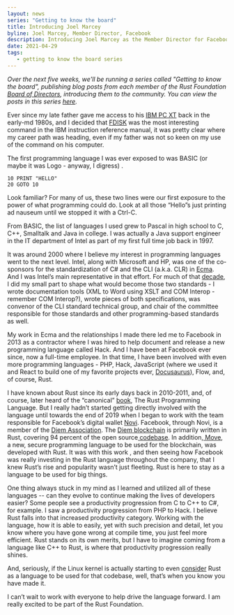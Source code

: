 ```yaml
---
layout: news
series: "Getting to know the board"
title: Introducing Joel Marcey
byline: Joel Marcey, Member Director, Facebook
description: Introducing Joel Marcey as the Member Director for Facebook. Part of the "Getting to know the board" series.
date: 2021-04-29
tags:
   - getting to know the board series
---
```


_Over the next five weeks, we'll be running a series called "Getting to know the board", publishing blog posts from each member of the Rust Foundation [Board of Directors](/board), introducing them to the community. You can view the posts in this series [here](/tags/getting%20to%20know%20the%20board%20series/)._

Ever since my late father gave me access to his [IBM PC XT](https://en.wikipedia.org/wiki/IBM_Personal_Computer_XT) back in the early-md 1980s, and I decided that [FDISK](https://en.wikipedia.org/wiki/Fdisk) was the most interesting command in the IBM instruction reference manual, it was pretty clear where my career path was heading, even if my father was not so keen on my use of the command on his computer.

The first programming language I was ever exposed to was BASIC (or maybe it was Logo - anyway, I digress) . 


```
10 PRINT "HELLO"
20 GOTO 10
```


Look familiar? For many of us, these two lines were our first exposure to the power of what programming could do. Look at all those “Hello”s just printing ad nauseum until we stopped it with a Ctrl-C. 

From BASIC, the list of languages I used grew to Pascal in high school to C, C++, Smalltalk and Java in college. I was actually a Java support engineer in the IT department of Intel as part of my first full time job back in 1997.

It was around 2000 where I believe my interest in programming languages went to the next level. Intel, along with Microsoft and HP, was one of the co-sponsors for the standardization of C# and the CLI (a.k.a. CLR) in [Ecma](https://www.ecma-international.org/). And I was Intel’s main representative in that effort. For much of that [decade](https://www.joelmarcey.com/resume), I did my small part to shape what would become those two standards - I wrote documentation tools (XML to Word using XSLT and COM Interop - remember COM Interop?), wrote pieces of both specifications, was convenor of the CLI standard technical group, and chair of the committee responsible for those standards and other programming-based standards as well.

My work in Ecma and the relationships I made there led me to Facebook in 2013 as a contractor where I was hired to help document and release a new programming language called Hack. And I have been at Facebook ever since, now a full-time employee. In that time, I have been involved with even more programming languages - PHP, Hack, JavaScript (where we used it and React to build one of my favorite projects ever, [Docusaurus](https://docusaurus.io)), Flow, and, of course, Rust.

I have known about Rust since its early days back in 2010-2011, and, of course, later heard of the “canonical” [book](https://doc.rust-lang.org/book/), The Rust Programming Language. But I really hadn’t started getting directly involved with the language until towards the end of 2019 when I began to work with the team responsible for Facebook’s digital wallet [Novi](https://www.novi.com/). Facebook, through Novi, is a member of the [Diem Association](https://diem.com). The [Diem blockchain](https://github.com/diem/diem) is primarily written in Rust, covering 94 percent of the open source[ codebase](https://github.com/diem/diem). In addition,[ Move](https://developers.diem.com/main/docs/move-introduction), a new, secure programming language to be used for the blockchain, was developed with Rust. It was with this work , and then seeing how Facebook was really investing in the Rust language throughout the company, that I knew Rust’s rise and popularity wasn’t just fleeting. Rust is here to stay as a language to be used for big things.

One thing always stuck in my mind as I learned and utilized all of these languages -- can they evolve to continue making the lives of developers easier? Some people see a productivity progression from C to C++ to C#, for example. I saw a productivity progression from PHP to Hack. I believe Rust falls into that increased productivity category. Working with the language, how it is able to easily, yet with such precision and detail, let you know where you have gone wrong at compile time, you just feel more efficient. Rust stands on its own merits, but I have to imagine coming from a language like C++ to Rust, is where that productivity progression really shines.

And, seriously, if the Linux kernel is actually starting to even [consider](https://arstechnica.com/gadgets/2021/03/linus-torvalds-weighs-in-on-rust-language-in-the-linux-kernel/) Rust as a language to be used for that codebase, well, that’s when you know you have made it.

I can’t wait to work with everyone to help drive the language forward. I am really excited to be part of the Rust Foundation.
